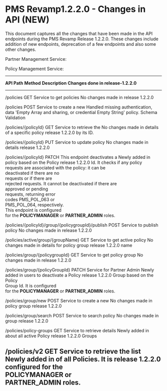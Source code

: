 





# PMS Revamp1.2.2.0 - Changes in API (NEW)



This document captures all the changes that have been made in the API
endpoints during the PMS Revamp Release 1.2.2.0. These changes include
addition of new endpoints, deprecation of a few endpoints and also some
other changes.

Partner Management Service:






Policy Management Service:

  ------------------------------------------------------------------------------------------------------------------
  **API Path**                                         **Method**   **Description**              **Changes done in
                                                                                                 release-1.2.2.0**
  ---------------------------------------------------- ------------ ---------------------------- -------------------
  /policies                                            GET          Service to get policies      No changes made in
                                                                                                 release 1.2.2.0

  /policies                                            POST         Service to create a new      Handled missing
                                                                    authentication, data         \'Empty Array and
                                                                    sharing, or credential       Empty String\'
                                                                    policy.                      Schema Validation

  /policies/{policyId}                                 GET          Service to retrieve the      No changes made in
                                                                    details of a specific policy release 1.2.2.0
                                                                    by its ID.                   

  /policies/{policyId}                                 PUT          Service to update policy     No changes made in
                                                                    details                      release 1.2.2.0

  /policies/{policyId}                                 PATCH        This endpoint deactivates a  Newly added in
                                                                    policy based on the Policy   release 1.2.2.0
                                                                    Id. It checks if any policy  
                                                                    requests are associated with 
                                                                    the policy: it can be        
                                                                    deactivated if there are no  
                                                                    requests or if there are     
                                                                    rejected requests. It cannot 
                                                                    be deactivated if there are  
                                                                    approved or pending          
                                                                    requests, returning error    
                                                                    codes PMS_POL_063 or         
                                                                    PMS_POL_064, respectively.   
                                                                    This endpoint is configured  
                                                                    for the **POLICYMANAGER** or 
                                                                    **PARTNER_ADMIN** roles.     

  /policies/{policyId}/group/{policygroupId}/publish   POST         Service to publish policy    No changes made in
                                                                                                 release 1.2.2.0

  /policies/active/group/{groupName}                   GET          Service to get active policy No changes made in
                                                                    details for policy group     release 1.2.2.0
                                                                    name                         

  /policies/group/{policygroupId}                      GET          Service to get policy group  No changes made in
                                                                                                 release 1.2.2.0

  /policies/group/{policyGroupId}                      PATCH        Service for Partner Admin    Newly added in
                                                                    users to deactivate a Policy release 1.2.2.0
                                                                    Group based on the Policy    
                                                                    Group Id. It is configured   
                                                                    for the **POLICYMANAGER** or 
                                                                    **PARTNER_ADMIN** roles.     

  /policies/group/new                                  POST         Service to create a new      No changes made in
                                                                    policy group                 release 1.2.2.0

  /policies/group/search                               POST         Service to search policy     No changes made in
                                                                    group                        release 1.2.2.0

  /policies/policy-groups                              GET          Service to retrieve details  Newly added in
                                                                    about all active Policy      release 1.2.2.0
                                                                    Groups                       

  /policies/v2                                         GET          Service to retrieve the list Newly added in
                                                                    of all Policies. It is       release 1.2.2.0
                                                                    configured for the           
                                                                    **POLICYMANAGER** or         
                                                                    **PARTNER_ADMIN** roles.     
  ------------------------------------------------------------------------------------------------------------------
